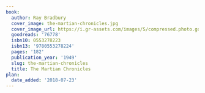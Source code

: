 ```yaml
---
book:
  author: Ray Bradbury
  cover_image: the-martian-chronicles.jpg
  cover_image_url: https://i.gr-assets.com/images/S/compressed.photo.goodreads.com/books/1374049948l/76778._SY160_.jpg
  goodreads: '76778'
  isbn10: 0553278223
  isbn13: '9780553278224'
  pages: '182'
  publication_year: '1949'
  slug: the-martian-chronicles
  title: The Martian Chronicles
plan:
  date_added: '2018-07-23'
---
```

